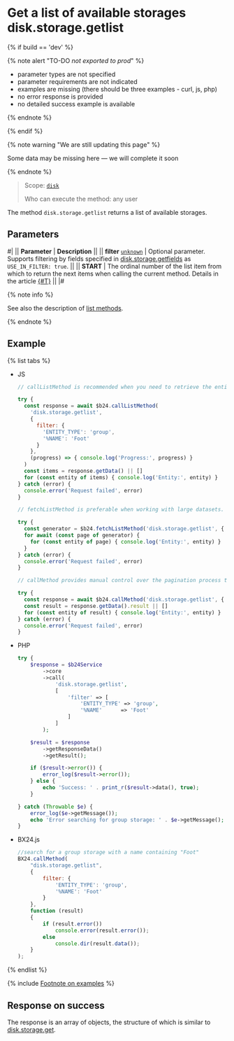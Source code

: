 # Get a list of available storages disk.storage.getlist

{% if build == 'dev' %}

{% note alert "TO-DO _not exported to prod_" %}

- parameter types are not specified
- parameter requirements are not indicated
- examples are missing (there should be three examples - curl, js, php)
- no error response is provided
- no detailed success example is available

{% endnote %}

{% endif %}

{% note warning "We are still updating this page" %}

Some data may be missing here — we will complete it soon

{% endnote %}

> Scope: [`disk`](../../scopes/permissions.md)
>
> Who can execute the method: any user

The method `disk.storage.getlist` returns a list of available storages.

## Parameters

#|
|| **Parameter** | **Description** ||
|| **filter**
[`unknown`](../../data-types.md) | Optional parameter. Supports filtering by fields specified in [disk.storage.getfields](./disk-storage-get-fields.md) as `USE_IN_FILTER: true`. ||
|| **START** | The ordinal number of the list item from which to return the next items when calling the current method. Details in the article [{#T}](../../how-to-call-rest-api/list-methods-pecularities.md) ||
|#

{% note info %}

See also the description of [list methods](../../how-to-call-rest-api/list-methods-pecularities.md).

{% endnote %}

## Example

{% list tabs %}

- JS

    ```js
    // callListMethod is recommended when you need to retrieve the entire set of list data and the volume of records is relatively small (up to about 1000 items). The method loads all data at once, which can lead to high memory load when working with large volumes.
    
    try {
      const response = await $b24.callListMethod(
        'disk.storage.getlist',
        {
          filter: {
            'ENTITY_TYPE': 'group',
            '%NAME': 'Foot'
          }
        },
        (progress) => { console.log('Progress:', progress) }
      )
      const items = response.getData() || []
      for (const entity of items) { console.log('Entity:', entity) }
    } catch (error) {
      console.error('Request failed', error)
    }
    
    // fetchListMethod is preferable when working with large datasets. The method implements iterative selection using a generator, allowing data to be processed in parts and efficiently using memory.
    
    try {
      const generator = $b24.fetchListMethod('disk.storage.getlist', { filter: { 'ENTITY_TYPE': 'group', '%NAME': 'Foot' } }, 'ID')
      for await (const page of generator) {
        for (const entity of page) { console.log('Entity:', entity) }
      }
    } catch (error) {
      console.error('Request failed', error)
    }
    
    // callMethod provides manual control over the pagination process through the start parameter. Suitable for scenarios where precise control over request batches is required. However, it may be less efficient compared to fetchListMethod when dealing with large volumes of data.
    
    try {
      const response = await $b24.callMethod('disk.storage.getlist', { filter: { 'ENTITY_TYPE': 'group', '%NAME': 'Foot' } }, 0)
      const result = response.getData().result || []
      for (const entity of result) { console.log('Entity:', entity) }
    } catch (error) {
      console.error('Request failed', error)
    }
    ```

- PHP

    ```php
    try {
        $response = $b24Service
            ->core
            ->call(
                'disk.storage.getlist',
                [
                    'filter' => [
                        'ENTITY_TYPE' => 'group',
                        '%NAME'      => 'Foot'
                    ]
                ]
            );
    
        $result = $response
            ->getResponseData()
            ->getResult();
    
        if ($result->error()) {
            error_log($result->error());
        } else {
            echo 'Success: ' . print_r($result->data(), true);
        }
    
    } catch (Throwable $e) {
        error_log($e->getMessage());
        echo 'Error searching for group storage: ' . $e->getMessage();
    }
    ```

- BX24.js

  ```js
  //search for a group storage with a name containing "Foot"
  BX24.callMethod(
      "disk.storage.getlist",
      {
          filter: {
              'ENTITY_TYPE': 'group',
              '%NAME': 'Foot'
          }
      },
      function (result)
      {
          if (result.error())
              console.error(result.error());
          else
              console.dir(result.data());
      }
  );
  ```

{% endlist %}

{% include [Footnote on examples](../../../_includes/examples.md) %}

## Response on success

The response is an array of objects, the structure of which is similar to [disk.storage.get](./disk-storage-get.md).